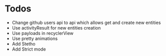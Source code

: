 # Todos
* Change github users api to api which allows get and create new entities
* Use activityResult for new entities creation
* Use payloads in recyclerView
* Use pretty animations
* Add Stetho
* Add Strict mode

